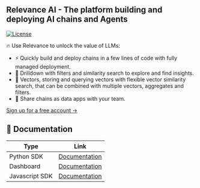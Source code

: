 ## Relevance AI - The platform building and deploying AI chains and Agents
[![License](https://img.shields.io/pypi/l/relevanceai)](https://img.shields.io/pypi/l/relevanceai)

🔥 Use Relevance to unlock the value of LLMs:
- ⚡ Quickly build and deploy chains in a few lines of code with fully managed deployment.
- 🔎 Drilldown with filters and similarity search to explore and find insights.
- 🔑 Vectors, storing and querying vectors with flexible vector similarity search, that can be combined with multiple vectors, aggregates and filters.
- 🚀 Share chains as data apps with your team.

[Sign up for a free account ->](https://chain.relevanceai.com)

## 🧠 Documentation

| Type      | Link |
| ------------- | ----------- |
| Python SDK | [Documentation](https://sdk.relevanceai.com/) |
| Dashboard | [Documentation](https://chain.relevanceai.com/) |
| Javascript SDK | [Documentation](https://documentation.relevanceai.com)        |